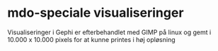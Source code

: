 # mdo-speciale visualiseringer
Visualiseringer i Gephi er efterbehandlet med GIMP på linux og gemt i 10.000 x 10.000 pixels for at kunne printes i høj opløsning
